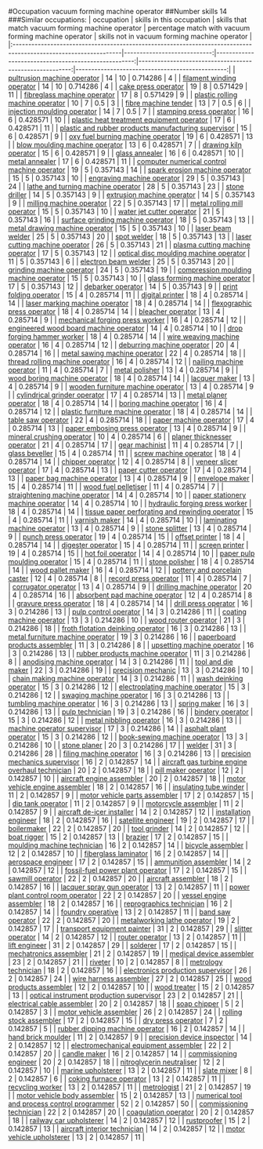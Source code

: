 #Occupation vacuum forming machine operator
##Number skills 14
###Similar occupations:
| occupation                                                                                                      |   skills in this occupation |   skills that match vacuum forming machine operator |   percentage match with vacuum forming machine operator |   skills not in vacuum forming machine operator |
|:----------------------------------------------------------------------------------------------------------------|----------------------------:|----------------------------------------------------:|--------------------------------------------------------:|------------------------------------------------:|
| [pultrusion machine operator](pultrusion_machine_operator.md)                                                   |                          14 |                                                  10 |                                                0.714286 |                                               4 |
| [filament winding operator](filament_winding_operator.md)                                                       |                          14 |                                                  10 |                                                0.714286 |                                               4 |
| [cake press operator](cake_press_operator.md)                                                                   |                          19 |                                                   8 |                                                0.571429 |                                              11 |
| [fibreglass machine operator](fibreglass_machine_operator.md)                                                   |                          17 |                                                   8 |                                                0.571429 |                                               9 |
| [plastic rolling machine operator](plastic_rolling_machine_operator.md)                                         |                          10 |                                                   7 |                                                0.5      |                                               3 |
| [fibre machine tender](fibre_machine_tender.md)                                                                 |                          13 |                                                   7 |                                                0.5      |                                               6 |
| [injection moulding operator](injection_moulding_operator.md)                                                   |                          14 |                                                   7 |                                                0.5      |                                               7 |
| [stamping press operator](stamping_press_operator.md)                                                           |                          16 |                                                   6 |                                                0.428571 |                                              10 |
| [plastic heat treatment equipment operator](plastic_heat_treatment_equipment_operator.md)                       |                          17 |                                                   6 |                                                0.428571 |                                              11 |
| [plastic and rubber products manufacturing supervisor](plastic_and_rubber_products_manufacturing_supervisor.md) |                          15 |                                                   6 |                                                0.428571 |                                               9 |
| [oxy fuel burning machine operator](oxy_fuel_burning_machine_operator.md)                                       |                          19 |                                                   6 |                                                0.428571 |                                              13 |
| [blow moulding machine operator](blow_moulding_machine_operator.md)                                             |                          13 |                                                   6 |                                                0.428571 |                                               7 |
| [drawing kiln operator](drawing_kiln_operator.md)                                                               |                          15 |                                                   6 |                                                0.428571 |                                               9 |
| [glass annealer](glass_annealer.md)                                                                             |                          16 |                                                   6 |                                                0.428571 |                                              10 |
| [metal annealer](metal_annealer.md)                                                                             |                          17 |                                                   6 |                                                0.428571 |                                              11 |
| [computer numerical control machine operator](computer_numerical_control_machine_operator.md)                   |                          19 |                                                   5 |                                                0.357143 |                                              14 |
| [spark erosion machine operator](spark_erosion_machine_operator.md)                                             |                          15 |                                                   5 |                                                0.357143 |                                              10 |
| [engraving machine operator](engraving_machine_operator.md)                                                     |                          29 |                                                   5 |                                                0.357143 |                                              24 |
| [lathe and turning machine operator](lathe_and_turning_machine_operator.md)                                     |                          28 |                                                   5 |                                                0.357143 |                                              23 |
| [stone driller](stone_driller.md)                                                                               |                          14 |                                                   5 |                                                0.357143 |                                               9 |
| [extrusion machine operator](extrusion_machine_operator.md)                                                     |                          14 |                                                   5 |                                                0.357143 |                                               9 |
| [milling machine operator](milling_machine_operator.md)                                                         |                          22 |                                                   5 |                                                0.357143 |                                              17 |
| [metal rolling mill operator](metal_rolling_mill_operator.md)                                                   |                          15 |                                                   5 |                                                0.357143 |                                              10 |
| [water jet cutter operator](water_jet_cutter_operator.md)                                                       |                          21 |                                                   5 |                                                0.357143 |                                              16 |
| [surface grinding machine operator](surface_grinding_machine_operator.md)                                       |                          18 |                                                   5 |                                                0.357143 |                                              13 |
| [metal drawing machine operator](metal_drawing_machine_operator.md)                                             |                          15 |                                                   5 |                                                0.357143 |                                              10 |
| [laser beam welder](laser_beam_welder.md)                                                                       |                          25 |                                                   5 |                                                0.357143 |                                              20 |
| [spot welder](spot_welder.md)                                                                                   |                          18 |                                                   5 |                                                0.357143 |                                              13 |
| [laser cutting machine operator](laser_cutting_machine_operator.md)                                             |                          26 |                                                   5 |                                                0.357143 |                                              21 |
| [plasma cutting machine operator](plasma_cutting_machine_operator.md)                                           |                          17 |                                                   5 |                                                0.357143 |                                              12 |
| [optical disc moulding machine operator](optical_disc_moulding_machine_operator.md)                             |                          11 |                                                   5 |                                                0.357143 |                                               6 |
| [electron beam welder](electron_beam_welder.md)                                                                 |                          25 |                                                   5 |                                                0.357143 |                                              20 |
| [grinding machine operator](grinding_machine_operator.md)                                                       |                          24 |                                                   5 |                                                0.357143 |                                              19 |
| [compression moulding machine operator](compression_moulding_machine_operator.md)                               |                          15 |                                                   5 |                                                0.357143 |                                              10 |
| [glass forming machine operator](glass_forming_machine_operator.md)                                             |                          17 |                                                   5 |                                                0.357143 |                                              12 |
| [debarker operator](debarker_operator.md)                                                                       |                          14 |                                                   5 |                                                0.357143 |                                               9 |
| [print folding operator](print_folding_operator.md)                                                             |                          15 |                                                   4 |                                                0.285714 |                                              11 |
| [digital printer](digital_printer.md)                                                                           |                          18 |                                                   4 |                                                0.285714 |                                              14 |
| [laser marking machine operator](laser_marking_machine_operator.md)                                             |                          18 |                                                   4 |                                                0.285714 |                                              14 |
| [flexographic press operator](flexographic_press_operator.md)                                                   |                          18 |                                                   4 |                                                0.285714 |                                              14 |
| [bleacher operator](bleacher_operator.md)                                                                       |                          13 |                                                   4 |                                                0.285714 |                                               9 |
| [mechanical forging press worker](mechanical_forging_press_worker.md)                                           |                          16 |                                                   4 |                                                0.285714 |                                              12 |
| [engineered wood board machine operator](engineered_wood_board_machine_operator.md)                             |                          14 |                                                   4 |                                                0.285714 |                                              10 |
| [drop forging hammer worker](drop_forging_hammer_worker.md)                                                     |                          18 |                                                   4 |                                                0.285714 |                                              14 |
| [wire weaving machine operator](wire_weaving_machine_operator.md)                                               |                          16 |                                                   4 |                                                0.285714 |                                              12 |
| [deburring machine operator](deburring_machine_operator.md)                                                     |                          20 |                                                   4 |                                                0.285714 |                                              16 |
| [metal sawing machine operator](metal_sawing_machine_operator.md)                                               |                          22 |                                                   4 |                                                0.285714 |                                              18 |
| [thread rolling machine operator](thread_rolling_machine_operator.md)                                           |                          16 |                                                   4 |                                                0.285714 |                                              12 |
| [nailing machine operator](nailing_machine_operator.md)                                                         |                          11 |                                                   4 |                                                0.285714 |                                               7 |
| [metal polisher](metal_polisher.md)                                                                             |                          13 |                                                   4 |                                                0.285714 |                                               9 |
| [wood boring machine operator](wood_boring_machine_operator.md)                                                 |                          18 |                                                   4 |                                                0.285714 |                                              14 |
| [lacquer maker](lacquer_maker.md)                                                                               |                          13 |                                                   4 |                                                0.285714 |                                               9 |
| [wooden furniture machine operator](wooden_furniture_machine_operator.md)                                       |                          13 |                                                   4 |                                                0.285714 |                                               9 |
| [cylindrical grinder operator](cylindrical_grinder_operator.md)                                                 |                          17 |                                                   4 |                                                0.285714 |                                              13 |
| [metal planer operator](metal_planer_operator.md)                                                               |                          18 |                                                   4 |                                                0.285714 |                                              14 |
| [boring machine operator](boring_machine_operator.md)                                                           |                          16 |                                                   4 |                                                0.285714 |                                              12 |
| [plastic furniture machine operator](plastic_furniture_machine_operator.md)                                     |                          18 |                                                   4 |                                                0.285714 |                                              14 |
| [table saw operator](table_saw_operator.md)                                                                     |                          22 |                                                   4 |                                                0.285714 |                                              18 |
| [paper machine operator](paper_machine_operator.md)                                                             |                          17 |                                                   4 |                                                0.285714 |                                              13 |
| [paper embosing press operator](paper_embosing_press_operator.md)                                               |                          13 |                                                   4 |                                                0.285714 |                                               9 |
| [mineral crushing operator](mineral_crushing_operator.md)                                                       |                          10 |                                                   4 |                                                0.285714 |                                               6 |
| [planer thicknesser operator](planer_thicknesser_operator.md)                                                   |                          21 |                                                   4 |                                                0.285714 |                                              17 |
| [gear machinist](gear_machinist.md)                                                                             |                          11 |                                                   4 |                                                0.285714 |                                               7 |
| [glass beveller](glass_beveller.md)                                                                             |                          15 |                                                   4 |                                                0.285714 |                                              11 |
| [screw machine operator](screw_machine_operator.md)                                                             |                          18 |                                                   4 |                                                0.285714 |                                              14 |
| [chipper operator](chipper_operator.md)                                                                         |                          12 |                                                   4 |                                                0.285714 |                                               8 |
| [veneer slicer operator](veneer_slicer_operator.md)                                                             |                          17 |                                                   4 |                                                0.285714 |                                              13 |
| [paper cutter operator](paper_cutter_operator.md)                                                               |                          17 |                                                   4 |                                                0.285714 |                                              13 |
| [paper bag machine operator](paper_bag_machine_operator.md)                                                     |                          13 |                                                   4 |                                                0.285714 |                                               9 |
| [envelope maker](envelope_maker.md)                                                                             |                          15 |                                                   4 |                                                0.285714 |                                              11 |
| [wood fuel pelletiser](wood_fuel_pelletiser.md)                                                                 |                          11 |                                                   4 |                                                0.285714 |                                               7 |
| [straightening machine operator](straightening_machine_operator.md)                                             |                          14 |                                                   4 |                                                0.285714 |                                              10 |
| [paper stationery machine operator](paper_stationery_machine_operator.md)                                       |                          14 |                                                   4 |                                                0.285714 |                                              10 |
| [hydraulic forging press worker](hydraulic_forging_press_worker.md)                                             |                          18 |                                                   4 |                                                0.285714 |                                              14 |
| [tissue paper perforating and rewinding operator](tissue_paper_perforating_and_rewinding_operator.md)           |                          15 |                                                   4 |                                                0.285714 |                                              11 |
| [varnish maker](varnish_maker.md)                                                                               |                          14 |                                                   4 |                                                0.285714 |                                              10 |
| [laminating machine operator](laminating_machine_operator.md)                                                   |                          13 |                                                   4 |                                                0.285714 |                                               9 |
| [stone splitter](stone_splitter.md)                                                                             |                          13 |                                                   4 |                                                0.285714 |                                               9 |
| [punch press operator](punch_press_operator.md)                                                                 |                          19 |                                                   4 |                                                0.285714 |                                              15 |
| [offset printer](offset_printer.md)                                                                             |                          18 |                                                   4 |                                                0.285714 |                                              14 |
| [digester operator](digester_operator.md)                                                                       |                          15 |                                                   4 |                                                0.285714 |                                              11 |
| [screen printer](screen_printer.md)                                                                             |                          19 |                                                   4 |                                                0.285714 |                                              15 |
| [hot foil operator](hot_foil_operator.md)                                                                       |                          14 |                                                   4 |                                                0.285714 |                                              10 |
| [paper pulp moulding operator](paper_pulp_moulding_operator.md)                                                 |                          15 |                                                   4 |                                                0.285714 |                                              11 |
| [stone polisher](stone_polisher.md)                                                                             |                          18 |                                                   4 |                                                0.285714 |                                              14 |
| [wood pallet maker](wood_pallet_maker.md)                                                                       |                          16 |                                                   4 |                                                0.285714 |                                              12 |
| [pottery and porcelain caster](pottery_and_porcelain_caster.md)                                                 |                          12 |                                                   4 |                                                0.285714 |                                               8 |
| [record press operator](record_press_operator.md)                                                               |                          11 |                                                   4 |                                                0.285714 |                                               7 |
| [corrugator operator](corrugator_operator.md)                                                                   |                          13 |                                                   4 |                                                0.285714 |                                               9 |
| [drilling machine operator](drilling_machine_operator.md)                                                       |                          20 |                                                   4 |                                                0.285714 |                                              16 |
| [absorbent pad machine operator](absorbent_pad_machine_operator.md)                                             |                          12 |                                                   4 |                                                0.285714 |                                               8 |
| [gravure press operator](gravure_press_operator.md)                                                             |                          18 |                                                   4 |                                                0.285714 |                                              14 |
| [drill press operator](drill_press_operator.md)                                                                 |                          16 |                                                   3 |                                                0.214286 |                                              13 |
| [pulp control operator](pulp_control_operator.md)                                                               |                          14 |                                                   3 |                                                0.214286 |                                              11 |
| [coating machine operator](coating_machine_operator.md)                                                         |                          13 |                                                   3 |                                                0.214286 |                                              10 |
| [wood router operator](wood_router_operator.md)                                                                 |                          21 |                                                   3 |                                                0.214286 |                                              18 |
| [froth flotation deinking operator](froth_flotation_deinking_operator.md)                                       |                          16 |                                                   3 |                                                0.214286 |                                              13 |
| [metal furniture machine operator](metal_furniture_machine_operator.md)                                         |                          19 |                                                   3 |                                                0.214286 |                                              16 |
| [paperboard products assembler](paperboard_products_assembler.md)                                               |                          11 |                                                   3 |                                                0.214286 |                                               8 |
| [upsetting machine operator](upsetting_machine_operator.md)                                                     |                          16 |                                                   3 |                                                0.214286 |                                              13 |
| [rubber products machine operator](rubber_products_machine_operator.md)                                         |                          11 |                                                   3 |                                                0.214286 |                                               8 |
| [anodising machine operator](anodising_machine_operator.md)                                                     |                          14 |                                                   3 |                                                0.214286 |                                              11 |
| [tool and die maker](tool_and_die_maker.md)                                                                     |                          22 |                                                   3 |                                                0.214286 |                                              19 |
| [precision mechanic](precision_mechanic.md)                                                                     |                          13 |                                                   3 |                                                0.214286 |                                              10 |
| [chain making machine operator](chain_making_machine_operator.md)                                               |                          14 |                                                   3 |                                                0.214286 |                                              11 |
| [wash deinking operator](wash_deinking_operator.md)                                                             |                          15 |                                                   3 |                                                0.214286 |                                              12 |
| [electroplating machine operator](electroplating_machine_operator.md)                                           |                          15 |                                                   3 |                                                0.214286 |                                              12 |
| [swaging machine operator](swaging_machine_operator.md)                                                         |                          16 |                                                   3 |                                                0.214286 |                                              13 |
| [tumbling machine operator](tumbling_machine_operator.md)                                                       |                          16 |                                                   3 |                                                0.214286 |                                              13 |
| [spring maker](spring_maker.md)                                                                                 |                          16 |                                                   3 |                                                0.214286 |                                              13 |
| [pulp technician](pulp_technician.md)                                                                           |                          19 |                                                   3 |                                                0.214286 |                                              16 |
| [bindery operator](bindery_operator.md)                                                                         |                          15 |                                                   3 |                                                0.214286 |                                              12 |
| [metal nibbling operator](metal_nibbling_operator.md)                                                           |                          16 |                                                   3 |                                                0.214286 |                                              13 |
| [machine operator supervisor](machine_operator_supervisor.md)                                                   |                          17 |                                                   3 |                                                0.214286 |                                              14 |
| [asphalt plant operator](asphalt_plant_operator.md)                                                             |                          15 |                                                   3 |                                                0.214286 |                                              12 |
| [book-sewing machine operator](book-sewing_machine_operator.md)                                                 |                          13 |                                                   3 |                                                0.214286 |                                              10 |
| [stone planer](stone_planer.md)                                                                                 |                          20 |                                                   3 |                                                0.214286 |                                              17 |
| [welder](welder.md)                                                                                             |                          31 |                                                   3 |                                                0.214286 |                                              28 |
| [filing machine operator](filing_machine_operator.md)                                                           |                          16 |                                                   3 |                                                0.214286 |                                              13 |
| [precision mechanics supervisor](precision_mechanics_supervisor.md)                                             |                          16 |                                                   2 |                                                0.142857 |                                              14 |
| [aircraft gas turbine engine overhaul technician](aircraft_gas_turbine_engine_overhaul_technician.md)           |                          20 |                                                   2 |                                                0.142857 |                                              18 |
| [pill maker operator](pill_maker_operator.md)                                                                   |                          12 |                                                   2 |                                                0.142857 |                                              10 |
| [aircraft engine assembler](aircraft_engine_assembler.md)                                                       |                          20 |                                                   2 |                                                0.142857 |                                              18 |
| [motor vehicle engine assembler](motor_vehicle_engine_assembler.md)                                             |                          18 |                                                   2 |                                                0.142857 |                                              16 |
| [insulating tube winder](insulating_tube_winder.md)                                                             |                          11 |                                                   2 |                                                0.142857 |                                               9 |
| [motor vehicle parts assembler](motor_vehicle_parts_assembler.md)                                               |                          17 |                                                   2 |                                                0.142857 |                                              15 |
| [dip tank operator](dip_tank_operator.md)                                                                       |                          11 |                                                   2 |                                                0.142857 |                                               9 |
| [motorcycle assembler](motorcycle_assembler.md)                                                                 |                          11 |                                                   2 |                                                0.142857 |                                               9 |
| [aircraft de-icer installer](aircraft_de-icer_installer.md)                                                     |                          14 |                                                   2 |                                                0.142857 |                                              12 |
| [installation engineer](installation_engineer.md)                                                               |                          18 |                                                   2 |                                                0.142857 |                                              16 |
| [satellite engineer](satellite_engineer.md)                                                                     |                          19 |                                                   2 |                                                0.142857 |                                              17 |
| [boilermaker](boilermaker.md)                                                                                   |                          22 |                                                   2 |                                                0.142857 |                                              20 |
| [tool grinder](tool_grinder.md)                                                                                 |                          14 |                                                   2 |                                                0.142857 |                                              12 |
| [boat rigger](boat_rigger.md)                                                                                   |                          15 |                                                   2 |                                                0.142857 |                                              13 |
| [brazier](brazier.md)                                                                                           |                          17 |                                                   2 |                                                0.142857 |                                              15 |
| [moulding machine technician](moulding_machine_technician.md)                                                   |                          16 |                                                   2 |                                                0.142857 |                                              14 |
| [bicycle assembler](bicycle_assembler.md)                                                                       |                          12 |                                                   2 |                                                0.142857 |                                              10 |
| [fiberglass laminator](fiberglass_laminator.md)                                                                 |                          16 |                                                   2 |                                                0.142857 |                                              14 |
| [aerospace engineer](aerospace_engineer.md)                                                                     |                          17 |                                                   2 |                                                0.142857 |                                              15 |
| [ammunition assembler](ammunition_assembler.md)                                                                 |                          14 |                                                   2 |                                                0.142857 |                                              12 |
| [fossil-fuel power plant operator](fossil-fuel_power_plant_operator.md)                                         |                          17 |                                                   2 |                                                0.142857 |                                              15 |
| [sawmill operator](sawmill_operator.md)                                                                         |                          22 |                                                   2 |                                                0.142857 |                                              20 |
| [aircraft assembler](aircraft_assembler.md)                                                                     |                          18 |                                                   2 |                                                0.142857 |                                              16 |
| [lacquer spray gun operator](lacquer_spray_gun_operator.md)                                                     |                          13 |                                                   2 |                                                0.142857 |                                              11 |
| [power plant control room operator](power_plant_control_room_operator.md)                                       |                          22 |                                                   2 |                                                0.142857 |                                              20 |
| [vessel engine assembler](vessel_engine_assembler.md)                                                           |                          18 |                                                   2 |                                                0.142857 |                                              16 |
| [reprographics technician](reprographics_technician.md)                                                         |                          16 |                                                   2 |                                                0.142857 |                                              14 |
| [foundry operative](foundry_operative.md)                                                                       |                          13 |                                                   2 |                                                0.142857 |                                              11 |
| [band saw operator](band_saw_operator.md)                                                                       |                          22 |                                                   2 |                                                0.142857 |                                              20 |
| [metalworking lathe operator](metalworking_lathe_operator.md)                                                   |                          19 |                                                   2 |                                                0.142857 |                                              17 |
| [transport equipment painter](transport_equipment_painter.md)                                                   |                          31 |                                                   2 |                                                0.142857 |                                              29 |
| [slitter operator](slitter_operator.md)                                                                         |                          14 |                                                   2 |                                                0.142857 |                                              12 |
| [router operator](router_operator.md)                                                                           |                          13 |                                                   2 |                                                0.142857 |                                              11 |
| [lift engineer](lift_engineer.md)                                                                               |                          31 |                                                   2 |                                                0.142857 |                                              29 |
| [solderer](solderer.md)                                                                                         |                          17 |                                                   2 |                                                0.142857 |                                              15 |
| [mechatronics assembler](mechatronics_assembler.md)                                                             |                          21 |                                                   2 |                                                0.142857 |                                              19 |
| [medical device assembler](medical_device_assembler.md)                                                         |                          23 |                                                   2 |                                                0.142857 |                                              21 |
| [riveter](riveter.md)                                                                                           |                          10 |                                                   2 |                                                0.142857 |                                               8 |
| [metrology technician](metrology_technician.md)                                                                 |                          18 |                                                   2 |                                                0.142857 |                                              16 |
| [electronics production supervisor](electronics_production_supervisor.md)                                       |                          26 |                                                   2 |                                                0.142857 |                                              24 |
| [wire harness assembler](wire_harness_assembler.md)                                                             |                          27 |                                                   2 |                                                0.142857 |                                              25 |
| [wood products assembler](wood_products_assembler.md)                                                           |                          12 |                                                   2 |                                                0.142857 |                                              10 |
| [wood treater](wood_treater.md)                                                                                 |                          15 |                                                   2 |                                                0.142857 |                                              13 |
| [optical instrument production supervisor](optical_instrument_production_supervisor.md)                         |                          23 |                                                   2 |                                                0.142857 |                                              21 |
| [electrical cable assembler](electrical_cable_assembler.md)                                                     |                          20 |                                                   2 |                                                0.142857 |                                              18 |
| [soap chipper](soap_chipper.md)                                                                                 |                           5 |                                                   2 |                                                0.142857 |                                               3 |
| [motor vehicle assembler](motor_vehicle_assembler.md)                                                           |                          26 |                                                   2 |                                                0.142857 |                                              24 |
| [rolling stock assembler](rolling_stock_assembler.md)                                                           |                          17 |                                                   2 |                                                0.142857 |                                              15 |
| [dry press operator](dry_press_operator.md)                                                                     |                           7 |                                                   2 |                                                0.142857 |                                               5 |
| [rubber dipping machine operator](rubber_dipping_machine_operator.md)                                           |                          16 |                                                   2 |                                                0.142857 |                                              14 |
| [hand brick moulder](hand_brick_moulder.md)                                                                     |                          11 |                                                   2 |                                                0.142857 |                                               9 |
| [precision device inspector](precision_device_inspector.md)                                                     |                          14 |                                                   2 |                                                0.142857 |                                              12 |
| [electromechanical equipment assembler](electromechanical_equipment_assembler.md)                               |                          22 |                                                   2 |                                                0.142857 |                                              20 |
| [candle maker](candle_maker.md)                                                                                 |                          16 |                                                   2 |                                                0.142857 |                                              14 |
| [commissioning engineer](commissioning_engineer.md)                                                             |                          20 |                                                   2 |                                                0.142857 |                                              18 |
| [nitroglycerin neutraliser](nitroglycerin_neutraliser.md)                                                       |                          12 |                                                   2 |                                                0.142857 |                                              10 |
| [marine upholsterer](marine_upholsterer.md)                                                                     |                          13 |                                                   2 |                                                0.142857 |                                              11 |
| [slate mixer](slate_mixer.md)                                                                                   |                           8 |                                                   2 |                                                0.142857 |                                               6 |
| [coking furnace operator](coking_furnace_operator.md)                                                           |                          13 |                                                   2 |                                                0.142857 |                                              11 |
| [recycling worker](recycling_worker.md)                                                                         |                          13 |                                                   2 |                                                0.142857 |                                              11 |
| [metrologist](metrologist.md)                                                                                   |                          21 |                                                   2 |                                                0.142857 |                                              19 |
| [motor vehicle body assembler](motor_vehicle_body_assembler.md)                                                 |                          15 |                                                   2 |                                                0.142857 |                                              13 |
| [numerical tool and process control programmer](numerical_tool_and_process_control_programmer.md)               |                          52 |                                                   2 |                                                0.142857 |                                              50 |
| [commissioning technician](commissioning_technician.md)                                                         |                          22 |                                                   2 |                                                0.142857 |                                              20 |
| [coagulation operator](coagulation_operator.md)                                                                 |                          20 |                                                   2 |                                                0.142857 |                                              18 |
| [railway car upholsterer](railway_car_upholsterer.md)                                                           |                          14 |                                                   2 |                                                0.142857 |                                              12 |
| [rustproofer](rustproofer.md)                                                                                   |                          15 |                                                   2 |                                                0.142857 |                                              13 |
| [aircraft interior technician](aircraft_interior_technician.md)                                                 |                          14 |                                                   2 |                                                0.142857 |                                              12 |
| [motor vehicle upholsterer](motor_vehicle_upholsterer.md)                                                       |                          13 |                                                   2 |                                                0.142857 |                                              11 |
